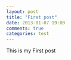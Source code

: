 ```yaml
---
layout: post
title: "First post"
date: 2013-01-07 19:00
comments: true
categories: test 
---
```

This is my First post
